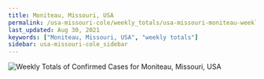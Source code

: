 ```yaml
---
title: Moniteau, Missouri, USA
permalink: /usa-missouri-cole/weekly_totals/usa-missouri-moniteau-weekly_totals.html
last_updated: Aug 30, 2021
keywords: ["Moniteau, Missouri, USA", "weekly totals"]
sidebar: usa-missouri-cole_sidebar
---
```


![Weekly Totals of Confirmed Cases for Moniteau, Missouri, USA](/covid_tracker/images/graphs/usa-missouri-moniteau-weekly_totals_graph.png)
